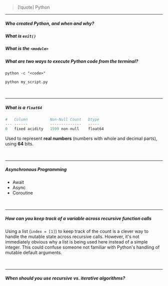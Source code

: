 > [!quote] Python 


---

##### Who created Python, and when and why? 

##### What is `exit()`

##### What is the `<module>`
##### What are two ways to execute Python code from the terminal? 

`python -c "<code>"`

`python my_script.py`

<br>

---
##### What is a `float64`

```python
#   Column          Non-Null Count   Dtype 
--- ------          --------------   ----- 
0   fixed acidity   1599 non-null    float64
```

Used to represent **real numbers** (numbers with whole and decimal parts), using **64** bits. 

<br>

---
##### Asynchronous Programming

- Await
- Async
- Coroutine

<br>

---

##### How can you keep track of a variable across recursive function calls

Using a list (`index = [1]`) to keep track of the count is a clever way to handle the mutable state across recursive calls. However, it's not immediately obvious why a list is being used here instead of a simple integer. This could confuse someone not familiar with Python's handling of mutable default arguments.

<br>

---

##### When should you use recursive vs. iterative algorithms? 

